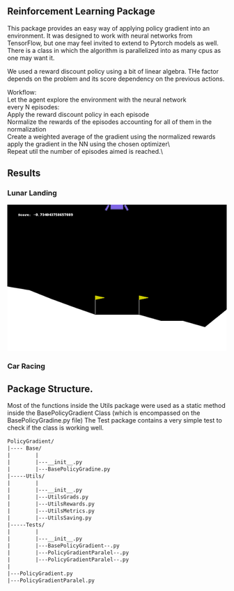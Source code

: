 ## Reinforcement Learning Package

This package provides an easy way of applying policy gradient into an environment. 
It was designed to work with neural networks from TensorFlow, but one may feel invited to extend to Pytorch models as well. 
There is a class in which the algorithm is parallelized into as many cpus as one may want it. 

We used a reward discount policy using a bit of linear algebra. THe factor depends on the problem and its score dependency on the previous actions. 

Workflow:\
    Let the agent explore the environment with the neural network\
    every N episodes:\
        Apply the reward discount policy in each episode\
        Normalize the rewards of the episodes accounting for all of them in the normalization\
        Create a weighted average of the gradient using the normalized rewards\
        apply the gradient in the NN using the chosen optimizer\       
    Repeat util the number of episodes aimed is reached.\ 

    

## Results

### Lunar Landing



![lunar example](gifs/LunarLander-v2_score_253.gif)

### Car Racing




## Package Structure. 

Most of the functions inside the Utils package were used as a static method inside the BasePolicyGradient Class (which is encompassed on the BasePolicyGradine.py file)
The Test package contains a very simple test to check if the class is working well. 

```
PolicyGradient/
|---- Base/
|        |
|        |---__init__.py
|        |---BasePolicyGradine.py
|-----Utils/
|        |
|        |---__init__.py
|        |---UtilsGrads.py
|        |---UtilsRewards.py
|        |---UtilsMetrics.py
|        |---UtilsSaving.py
|-----Tests/
|        |
|        |---__init__.py
|        |---BasePolicyGradient--.py
|        |---PolicyGradientParalel--.py
|        |---PolicyGradientParalel--.py
|
|---PolicyGradient.py
|---PolicyGradientParalel.py

```
